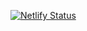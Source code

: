 [![Netlify Status](https://api.netlify.com/api/v1/badges/913a2089-60fb-406f-a837-491bb7bae3ca/deploy-status)](https://app.netlify.com/sites/ipardalis/deploys)